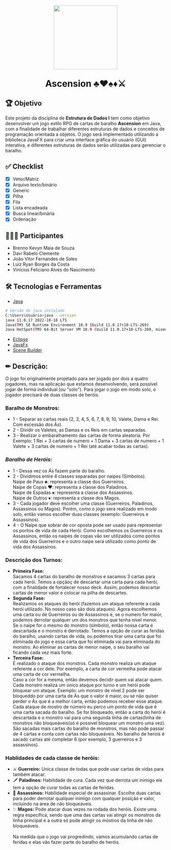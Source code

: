 <h1 align="center">
<img src="https://cdn-icons-png.flaticon.com/512/4099/4099307.png" width="200px">
<p>Ascension ♣♥♠♦⚔</p>
</h1>

## 🏆 Objetivo

Este projeto da disciplina de **Estrutura de Dados I** tem como objetivo desenvolver um jogo estilo RPG de cartas de baralho **Ascension** em Java, com a finalidade de trabalhar diferentes estruturas de dados e conceitos de programação orientada a objetos. O jogo será implementado utilizando a biblioteca JavaFX para criar uma interface gráfica do usuário (GUI) interativa, e diferentes estruturas de dados serão utilizadas para gerenciar o baralho.

## ✅ Checklist

- [X] Vetor/Matriz
- [X] Arquivo texto/binário
- [X] Generic
- [X] Pilha
- [X] Fila
- [X] Lista encadeada
- [X] Busca linear/binária
- [X] Ordenação

## 👨🏾‍💻 Participantes
- Brenno Kevyn Maia de Souza
- Davi Rabelo Clemente
- João Vitor Fernandes de Sales
- Luiz Ryan Borges da Costa
- Vinicius Feliciano Alves do Nascimento

## 🛠 Tecnologias e Ferramentas
- [Java](https://www.oracle.com/br/java/technologies/downloads/)
```bash
# Versão do java instalado
C:\Users\Usuário>java --version
java 11.0.17 2022-10-18 LTS
Java(TM) SE Runtime Environment 18.9 (build 11.0.17+10-LTS-269)
Java HotSpot(TM) 64-Bit Server VM 18.9 (build 11.0.17+10-LTS-269, mixed mode)
```
- [Eclipse](https://www.eclipse.org/downloads/)
- [JavaFx](https://openjfx.io/)
- [Scene Builder](https://gluonhq.com/products/scene-builder/)

## ✏ Descrição:
<p>O jogo foi originalmente projetado para ser jogado por dois a quatro jogadores, mas na aplicação que estamos desenvolvendo, será possível jogar de forma individual (ou "solo"). Para jogar o jogo em modo solo, o jogador precisará de duas classes de heróis.<br></p>

### **Baralho de Monstros:**
- 1 - Separar as cartas reais (2, 3, 4, 5, 6, 7, 8, 9, 10, Valete, Dama e Rei. Com excessão dos Ás).
- 2 - Dividir os Valetes, as Damas e os Reis em cartas separadas.
- 3 - Realizar o embaralhamento das cartas de forma aleatoria. Por Exemplo: 1 Rei + 3 cartas de numero + 1 Dama + 3 cartas de numero + 1 Valete + 3 cartas de numero + 1 Rei (até acabar todas as cartas).

### ***Baralho de Heróis:*** 
- 1 - Dessa vez os Ás fazem parte do baralho. 
- 2 - Dividimos entre 4 classes separadas por naipes (Símbolos).<br>
    Naipe de Paus ♣: representa a classe dos Guerreiros.<br>
    Naipe de Copas ♥: representa a classe dos Paladinos.<br>
    Naipe de Espadas ♠: representa a classe dos Assassinos.<br>
    Naipe de Outros ♦: representa a classe dos Magos.<br>
- 3 - Cada jogador deve escolher uma classe (Guerreiros, Paladinos, Assassinos ou Magos). Porém, como o jogo sera realizado em modo solo, então vamos escolher duas classes (exemplo: Guerreiros e Assassinos).
- 4 - O Naipe que sobrar de cor oposta pode ser usado para representar os pontos de vida de cada Herói. Como escolhemos os Guerreiros e os Assassinos, então os naipes de copas vão ser utilizados como pontos de vida dos Guerreiros e o outro naipe sera utilizado como ponto de vida dos Assassinos.
### **Descrição dos Turnos:**
- **Primeira Fase:**<br>
  Sacamos 4 cartas do baralho de monstros e sacamos 3 cartas para cada herói. Temos a opçãoç de descartar uma carta para cada herói, com a finalidade de fortalecer nosso deck. Assim, podemos descartar cartas de menor valor e colocar na pilha de descartes.
- **Segunda Fase:**<br>
    Realizamos os ataques do herói (fazemos um ataque referente a cada herói utilizado. No nosso caso são dois ataques). Agora escolhemos uma carta ou de Guerreiros ou de Assassinos e, se o numero for maior, podemos derrotar qualquer um dos monstros que tenha nivel menor.<br>
    Se o naipe for o mesmo do monstro (símbolo), então nossa carta é descartada e o monstro é derrotado. Temos a opção de curar as feridas do baralho, usando cartas de vida, ou podemos tirar uma carta que foi eliminada do jogo e essa carta que foi eliminada vai para eliminada do monstro. Ao eliminar as cartas de menor naipe, o seu baralho vai ficando cada vez mais forte.
- **Terceira Fase:**<br>
    É realizado o ataque dos monstros. Cada monstro realiza um ataque referente a cor dele. Por exemplo, a carta de cor vermelha pode atacar uma carta de cor vermelha.<br>
    Caso a cor for a mesma, então devemos decidir quem vai atacar quem. Cada monstro realiza um único ataque por turno e um herói pode bloquear um ataque.
    Exemplo: um monstro de nível 2 pode ser bloqueddo por uma carta de Ás que o valor é maior, ou se não quiser perder o Ás que é a melhor carta, então podemos receber esse ataque.<br>
    Cada ataque de mostro de número eu perco um ponto de vida que é uma carta sacada do baralho. Se for bloqueado, então a carta do herói é descartada e o monstro vai para uma segunda linha de cartas(linha de monstros não bloqueáveis(só é possivel bloquear um monstro uma vez).<br>
    São sacadas mais cartas do baralho de monstros, mas não pode passar de 4 cartas e conta com cartas não bloqueáveis.
    No baralho de herois é sacado cartas até completar 6 (por exemplo, 3 guerreiros e 3 assassinos).
 
### **Hablidades de cada classe de heróis:**
- ⚔ **Guerreiro:** Unica classe de todas que pode usar cartas de vidas para também atacar.
- 🗡 **Paladinos:** Habilidade de cura. Cada vez que derrota um inimigo ele tem a opção de curar todas as cartas de feridas.
- 🔪 **Assassinos:** Habilidade especial de assassinar. Escolhe duas cartas para poder derrotar qualquer inimigo com qualquer posição e valor, incluindo na área de não bloqueáveis.
- ✨ **Magos:** Pode atacar duas vezes na rodada dos heróis. Existe uma regra específica, sendo que uma das cartas vai atingir os monstros da linha principal e a outra só pode atingir os mostros da linha de não bloqueáveis.<br>  
Na medida que o jogo vai progredindo, vamos acumulando cartas de feridas e elas vão fazer parte do baralho de heróis.
